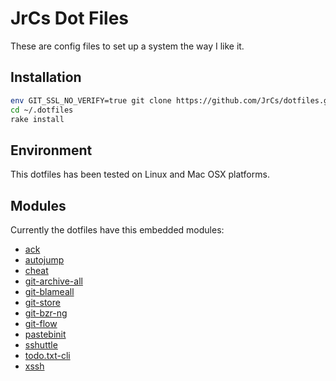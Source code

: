 JrCs Dot Files
================

These are config files to set up a system the way I like it.


Installation
------------
```bash
env GIT_SSL_NO_VERIFY=true git clone https://github.com/JrCs/dotfiles.git ~/.dotfiles
cd ~/.dotfiles
rake install
```

Environment
-----------
This dotfiles has been tested on Linux and Mac OSX platforms.

Modules
-------
Currently the dotfiles have this embedded modules:

* [ack](https://github.com/petdance/ack2)
* [autojump](https://github.com/joelthelion/autojump)
* [cheat](https://github.com/chrisallenlane/cheat)
* [git-archive-all](https://github.com/Kentzo/git-archive-all.git)
* [git-blameall](https://github.com/ddev/git-blameall.git)
* [git-store](https://github.com/JrCs/git-store.git)
* [git-bzr-ng](https://github.com/termie/git-bzr-ng.git)
* [git-flow](https://github.com/petervanderdoes/gitflow.git)
* [pastebinit](https://launchpad.net/pastebinit)
* [sshuttle](https://github.com/apenwarr/sshuttle.git)
* [todo.txt-cli](https://github.com/ginatrapani/todo.txt-cli.git)
* [xssh](https://github.com/JrCs/xssh.git)